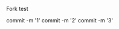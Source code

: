 <!--
 * @Descripttion: 
 * @version: 
 * @Author: Jianyong Wang
 * @Date: 2021-03-12 16:11:11
 * @LastEditors: Jianyong Wang
 * @LastEditTime: 2022-05-17 17:48:08
-->
Fork test

commit -m '1'
commit -m '2'
commit -m '3'